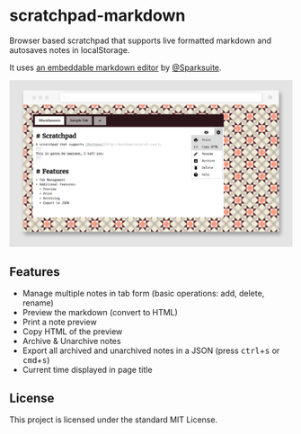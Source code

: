 # scratchpad-markdown
Browser based scratchpad that supports live formatted markdown and autosaves notes in localStorage.

It uses [an embeddable markdown editor](https://github.com/sparksuite/simplemde-markdown-editor/) by [@Sparksuite](https://github.com/sparksuite/).

![](images/screenshot.jpg)

## Features
* Manage multiple notes in tab form (basic operations: add, delete, rename)
* Preview the markdown (convert to HTML)
* Print a note preview
* Copy HTML of the preview
* Archive & Unarchive notes
* Export all archived and unarchived notes in a JSON (press <kbd>ctrl</kbd>+<kbd>s</kbd> or <kbd>cmd</kbd>+<kbd>s</kbd>)
* Current time displayed in page title

## License
This project is licensed under the standard MIT License.
